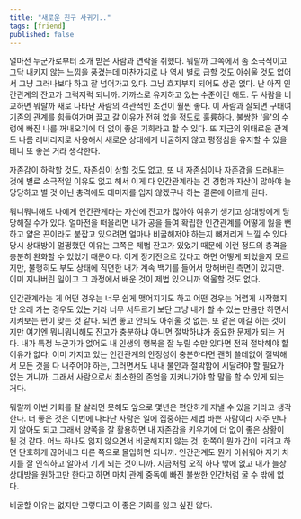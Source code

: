 ```yaml
---
title: "새로운 친구 사귀기.."
tags: [friend]
published: false
---
```


얼마전 누군가로부터 소개 받은 사람과 연락을 취했다. 뭐랄까 그쪽에서 좀 소극적이고 그닥 내키지 않는 느낌을 풍겼는데 마찬가지로 나 역시 별로 급할 것도 아쉬울 것도 없어서 그냥 그러나보다 하고 잘 넘어가고 있다. 그냥 흐지부지 되어도 상관 없다. 난 아직 인간관계의 잔고가 그럭저럭 되니까. 가까스로 유지하고 있는 수준이긴 해도. 두 사람을 비교하면 뭐랄까 새로 나타난 사람의 객관적인 조건이 훨씬 좋다. 이 사람과 잘되면 구태여 기존의 관계를 힘들여가며 끌고 갈 이유가 전혀 없을 정도로 훌륭하다. 불쌍한 '을'의 수렁에 빠진 나를 꺼내오기에 더 없이 좋은 기회라고 할 수 있다. 또 지금의 위태로운 관계도 나름 레버리지로 사용해서 새로운 상대에게 비굴하지 않고 평정심을 유지할 수 있을테니 또 좋은 거라 생각한다.

자존감이 하락할 것도, 자존심이 상할 것도 없고, 또 내 자존심이나 자존감을 드러내는 것에 별로 소극적일 이유도 없고 해서 이게 다 인간관계라는 건 경험과 자산이 많아야 늘 당당하고 별 것 아닌 충격에도 데미지를 입지 않겠구나 하는 결론에 이르게 된다.

뭐니뭐니해도 나에게 인간관계라는 자산에 잔고가 많아야 여유가 생기고 상대방에게 당당해질 수가 있다. 얼마전을 떠올리면 내가 공을 들여 확립한 인간관계를 어떻게 잃을 뻔하고 얇은 끈이라도 붙잡고 있으려면 얼마나 비굴해저야 하는지 뼈저리게 느낄 수 있다. 당시 상대방이 멀쩡했던 이유는 그쪽은 제법 잔고가 있었기 때문에 이런 정도의 충격을 충분히 완화할 수 있었기 때문이다. 이게 장기전으로 갔다고 하면 어떻게 되었을지 모르지만, 불행히도 부도 상태에 직면한 내가 계속 백기를 들어서 망해버린 측면이 있지만. 이미 지나버린 일이고 그 과정에서 배운 것이 제법 있으니까 억울할 것도 없다.

인간관계라는 게 어떤 경우는 너무 쉽게 맺어지기도 하고 어떤 경우는 어렵게 시작했지만 오래 가는 경우도 있는 거라 너무 서두르기 보단 그냥 내가 할 수 있는 만큼만 하면서 지켜보는 편이 맞는 것 같다. 되면 좋고 안되도 아쉬울 것 없는. 또 같은 얘길 하는 것이지만 여기엔 뭐니뭐니해도 잔고가 충분하냐 아니면 절박하냐가 중요한 문제가 되는 거다. 내가 특정 누군가가 없어도 내 인생의 행복을 잘 누릴 수만 있다면 전혀 절박해야 할 이유가 없다. 이미 가지고 있는 인간관계의 안정성이 충분하다면 괜히 쓸데없이 절박해서 모든 것을 다 내주어야 하는, 그러면서도 내내 불안과 절박함에 시달려야 할 필요가 없는 거니까. 그래서 사람으로서 최소한의 존엄을 지켜나가야 할 말을 할 수 있게 되는 거다.

뭐랄까 이번 기회를 잘 살리면 못해도 앞으로 몇년은 편안하게 지낼 수 있을 거라고 생각한다. 더 좋은 것은 이번에 나타난 사람은 일에 집중하는 제법 바쁜 사람이라 자주 만나지 않아도 되고 그래서 양쪽을 잘 활용하면 내 자존감을 키우기에 더 없이 좋은 상황이 될 것 같다. 어느 하나도 잃지 않으면서 비굴해지지 않는 것. 한쪽이 뭔가 갑이 되려고 하면 단호하게 끊어내고 다른 쪽으로 몰입하면 되니까. 인간관계도 뭔가 아쉬워야 자기 처지를 잘 인식하고 알아서 기게 되는 것이니까. 지금처럼 오직 하나 밖에 없고 내가 늘상 상대방을 원하고만 한다고 하면 마치 관계 중독에 빠진 불쌍한 인간처럼 굴 수 밖에 없다. 

비굴할 이유는 없지만 그렇다고 이 좋은 기회를 잃고 싶진 않다. 
